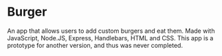 # Burger
An app that allows users to add custom burgers and eat them. Made with JavaScript, Node.JS, Express, Handlebars, HTML and CSS. This app is a prototype for another version, and thus was never completed.
